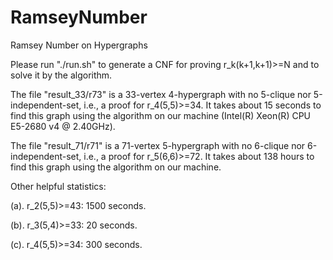 # RamseyNumber
Ramsey Number on Hypergraphs

Please run "./run.sh" to generate a CNF for proving r_k(k+1,k+1)>=N and to solve it by the algorithm.




The file "result_33/r73" is a 33-vertex 4-hypergraph with no 5-clique nor 5-independent-set, i.e., a proof for r_4(5,5)>=34. 
It takes about 15 seconds to find this graph using the algorithm on our machine (Intel(R) Xeon(R) CPU E5-2680 v4 @ 2.40GHz).

The file "result_71/r71" is a 71-vertex 5-hypergraph with no 6-clique nor 6-independent-set, i.e., a proof for r_5(6,6)>=72. 
It takes about 138 hours to find this graph using the algorithm on our machine.

Other helpful statistics:

(a). r_2(5,5)>=43: 1500 seconds.

(b). r_3(5,4)>=33: 20 seconds.

(c). r_4(5,5)>=34: 300 seconds.

